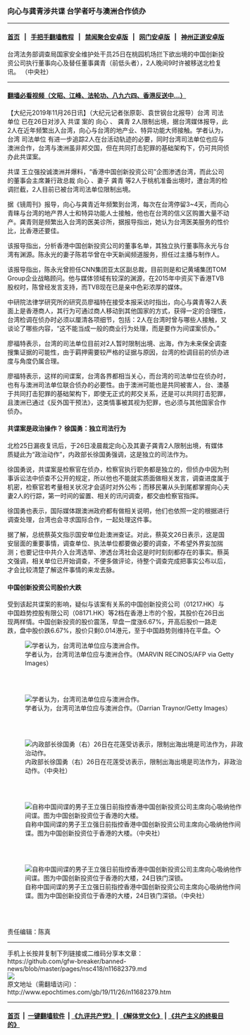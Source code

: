 ### 向心与龚青涉共谍 台学者吁与澳洲合作侦办
------------------------

#### [首页](https://github.com/gfw-breaker/banned-news/blob/master/README.md) &nbsp;&nbsp;|&nbsp;&nbsp; [手把手翻墙教程](https://github.com/gfw-breaker/guides/wiki) &nbsp;&nbsp;|&nbsp;&nbsp; [禁闻聚合安卓版](https://github.com/gfw-breaker/bn-android) &nbsp;&nbsp;|&nbsp;&nbsp; [网门安卓版](https://github.com/oGate2/oGate) &nbsp;&nbsp;|&nbsp;&nbsp; [神州正道安卓版](https://github.com/SzzdOgate/update) 



<div><img alt="" class="aligncenter wp-post-image" src="http://i.epochtimes.com/assets/uploads/2019/11/af7d682734f658604b8d3bd86d831962-600x400.jpg"/>
<div class="red16 caption">
 台湾法务部调查局国家安全维护处干员25日在桃园机场拦下欲出境的中国创新投资公司执行董事向心及替任董事龚青（前低头者），2人晚间9时许被移送北检复讯。  （中央社）
</div>
</div><hr/>

#### [翻墙必看视频（文昭、江峰、法轮功、八九六四、香港反送中...）](https://github.com/gfw-breaker/banned-news/blob/master/pages/links.md)

<div><p>
 【大纪元2019年11月26日讯】（大纪元记者张原彰、袁世钢台北报导）台湾
 <ok href="http://www.epochtimes.com/gb/tag/%E5%8F%B8%E6%B3%95%E5%8D%95%E4%BD%8D.html">
  司法单位
 </ok>
 已在26日对涉入
 <ok href="http://www.epochtimes.com/gb/tag/%E5%85%B1%E8%B0%8D.html">
  共谍
 </ok>
 案的
 <ok href="http://www.epochtimes.com/gb/tag/%E5%90%91%E5%BF%83.html">
  向心
 </ok>
 、
 <ok href="http://www.epochtimes.com/gb/tag/%E9%BE%9A%E9%9D%92.html">
  龚青
 </ok>
 2人限制出境，据台湾媒体报导，此2人在近年频繁出入台湾，向心与台湾的地产业、特异功能大师接触。学者认为，台湾
 <ok href="http://www.epochtimes.com/gb/tag/%E5%8F%B8%E6%B3%95%E5%8D%95%E4%BD%8D.html">
  司法单位
 </ok>
 有进一步追踪2人在台活动轨迹的必要，同时台湾司法单位也应与澳洲合作，台湾与澳洲虽非邦交国，但在共同打击犯罪的基础架构下，仍可共同侦办此共谍案。
</p>
<p>
 <ok href="http://www.epochtimes.com/gb/tag/%E5%85%B1%E8%B0%8D.html">
  共谍
 </ok>
 王立强投诚澳洲并爆料，“香港中国创新投资公司”企图渗透台湾，而此公司的董事会主席兼行政总裁
 <ok href="http://www.epochtimes.com/gb/tag/%E5%90%91%E5%BF%83.html">
  向心
 </ok>
 、妻子
 <ok href="http://www.epochtimes.com/gb/tag/%E9%BE%9A%E9%9D%92.html">
  龚青
 </ok>
 等2人于桃机准备出境时，遭台湾的检调拦截，2人目前已被台湾司法单位限制出境。
</p>
<p>
 据《镜周刊》报导，向心与龚青近年频繁到台湾，每次在台湾停留3~4天，而向心青睐与台湾的地产界人士和特异功能人士接触，他也在台湾的信义区购置大量不动产。龚青则是频繁出入台湾的医美诊所，据报导指出，她认为台湾医美服务的性价比，比香港还要佳。
</p>
<p>
 该报导指出，分析香港中国创新投资公司的董事名单，其独立执行董事陈永光与台湾有渊源。陈永光的妻子陈若华曾在中天新闻频道服务，担任过主播与制作人。
</p>
<p>
 该报导指出，陈永光曾担任CNN集团亚太区副总裁，目前则是和记黄埔集团TOM Group企业战略顾问。他与媒体领域有较深的渊源，在2015年中资买下香港TVB股权时，陈曾经发言支持，而TVB现在已是亲中色彩浓厚的媒体。
</p>
<p>
 中研院法律学研究所的研究员廖福特在接受本报采访时指出，向心与龚青等2人表面上是香港商人，其行为可通过商人移动到其他国家的方式，获得一定的合理性，台湾检调在侦办时必须以厘清各项细节，包括：2人在台湾时曾与哪些人接触，又谈论了哪些内容，“这不能当成一般的商业行为处理，而是要作为间谍案侦办。”
</p>
<p>
 廖福特表示，台湾的司法单位目前对2人暂时限制出境、出海，作为未来保全调查搜集证据的可能性，由于羁押需要较严格的证据与原因，台湾的检调目前的侦办进度与角度仍属合理。
</p>
<p>
 廖福特表示，这样的间谍案，台湾各界都相当关心，而台湾的司法单位在侦办时，也有与澳洲司法单位联合侦办的必要性。由于澳洲可能也是共同被害人，台、澳基于共同打击犯罪的基础架构下，即使无正式的邦交关系，还是可以共同打击犯罪，且澳洲已通过《反外国干预法》，这类情事被其视为犯罪，也必须与其他国家合作侦办。
</p>
<h4>
 共谍案是政治操作？ 徐国勇：独立司法行为
</h4>
<p>
 北检25日漏夜复讯后，于26日凌晨裁定向心及其妻子龚青2人限制出境，有媒体质疑此为“政治动作”，内政部长徐国勇强调，这是独立的司法作为。
</p>
<p>
 徐国勇说，共谍案是检察官在侦办，检察官执行职务都是独立的，但侦办中因为刑事诉讼法中侦查不公开的规定，所以他也不能就实质面做相关发言，调查进度属于机密，检察官若考量相关状况才会适时对外公布；而移民署从头到尾都掌握向心夫妻2人的行踪，第一时间的留置、相关的讯问调查，都交由检察官指挥。
</p>
<p>
 徐国勇也表示，国际媒体跟澳洲政府都有做相关说明，他们也依照一定的根据进行调查处理，台湾也会寻求国际合作，一起处理这件事。
</p>
<p>
 据了解，总统蔡英文指示国安单位赴澳洲查证。对此，蔡英文26日表示，这是国安层面的重要事情，调查单位、执法单位都要做必要的调查，不希望外界妄加揣测；也要记住中共介入台湾选举、渗透台湾社会这是时时刻刻都存在的事实。蔡英文强调，相关单位已开始调查，不便多做评论，待整个调查完成把事实公布以后，才会比较清楚了解这件事情的来龙去脉。
</p>
<h4>
 中国创新投资公司股价大跌
</h4>
<p>
 受到该起共谍案的影响，疑似与该案有关系的中国创新投资公司（01217.HK）与中国趋势控股有限公司（08171.HK）等2档在香港上市的个股，其股价在26日出现两样情。中国创新投资的股价震荡，早盘一度涨6.67%，开高后股价一路走跌，盘中股价跌6.67%，股价只剩0.014港元，至于中国趋势则维持在平盘。◇
</p>
<figure class="wp-caption aligncenter" id="11682394" style="width: 500px">
 <img alt="学者认为，台湾司法单位应与澳洲合作。" src="http://i.epochtimes.com/assets/uploads/2019/11/b4168ab96d4c30b92e0c461740263ae8-450x300.jpg"/>
 <br/><figcaption class="wp-caption-text">
  学者认为，台湾司法单位应与澳洲合作。（MARVIN RECINOS/AFP via Getty Images）
 </figcaption><br/>
</figure><br/>
<figure class="wp-caption aligncenter" id="11682390" style="width: 500px">
 <img alt="学者认为，台湾司法单位应与澳洲合作。" src="http://i.epochtimes.com/assets/uploads/2019/11/454851e9a2173c0c6991671e74a07054-450x300.jpg"/>
 <br/><figcaption class="wp-caption-text">
  学者认为，台湾司法单位应与澳洲合作。（Darrian Traynor/Getty Images）
 </figcaption><br/>
</figure><br/>
<figure class="wp-caption aligncenter" id="11682386" style="width: 500px">
 <img alt="内政部长徐国勇（右）26日在花莲受访表示，限制出海出境是司法作为，非政治动作。" src="http://i.epochtimes.com/assets/uploads/2019/11/a563d7fdc282153595953bde27127876-450x275.jpg"/>
 <br/><figcaption class="wp-caption-text">
  内政部长徐国勇（右）26日在花莲受访表示，限制出海出境是司法作为，非政治动作。（中央社）
 </figcaption><br/>
</figure><br/>
<figure class="wp-caption aligncenter" id="11682384" style="width: 500px">
 <img alt="自称中国间谍的男子王立强日前指控香港中国创新投资公司主席向心吸纳他作间谍。图为中国创新投资位于香港的大楼。" src="http://i.epochtimes.com/assets/uploads/2019/11/956a42e6bef549cffaab213ec6077092-450x677.jpg"/>
 <br/><figcaption class="wp-caption-text">
  自称中国间谍的男子王立强日前指控香港中国创新投资公司主席向心吸纳他作间谍。图为中国创新投资位于香港的大楼。（中央社）
 </figcaption><br/>
</figure><br/>
<figure class="wp-caption aligncenter" id="11682382" style="width: 500px">
 <img alt="自称中国间谍的男子王立强日前指控香港中国创新投资公司主席向心吸纳他作间谍。图为中国创新投资位于香港的大楼，24日铁门深锁。" src="http://i.epochtimes.com/assets/uploads/2019/11/72fcafd354d59da35a00d51d03aae831-450x677.jpg"/>
 <br/><figcaption class="wp-caption-text">
  自称中国间谍的男子王立强日前指控香港中国创新投资公司主席向心吸纳他作间谍。图为中国创新投资位于香港的大楼，24日铁门深锁。（中央社）
 </figcaption><br/>
</figure><br/>
<p>
 责任编辑：陈真
</p>
</div>
<hr/>
手机上长按并复制下列链接或二维码分享本文章：<br/>
https://github.com/gfw-breaker/banned-news/blob/master/pages/nsc418/n11682379.md <br/>
<a href='https://github.com/gfw-breaker/banned-news/blob/master/pages/nsc418/n11682379.md'><img src='https://github.com/gfw-breaker/banned-news/blob/master/pages/nsc418/n11682379.md.png'/></a> <br/>
原文地址（需翻墙访问）：http://www.epochtimes.com/gb/19/11/26/n11682379.htm


------------------------
#### [首页](https://github.com/gfw-breaker/banned-news/blob/master/README.md) &nbsp;|&nbsp; [一键翻墙软件](https://github.com/gfw-breaker/nogfw/blob/master/README.md) &nbsp;| [《九评共产党》](https://github.com/gfw-breaker/9ping.md/blob/master/README.md#九评之一评共产党是什么) | [《解体党文化》](https://github.com/gfw-breaker/jtdwh.md/blob/master/README.md) | [《共产主义的终极目的》](https://github.com/gfw-breaker/gczydzjmd.md/blob/master/README.md)


<img src='http://gfw-breaker.win/banned-news/pages/nsc418/n11682379.md' width='0px' height='0px'/>